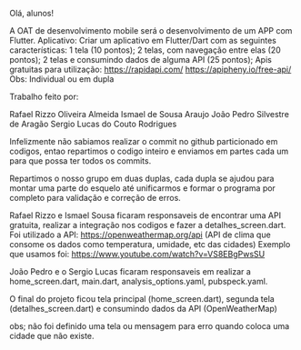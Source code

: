 Olá, alunos!

A OAT de desenvolvimento mobile será o desenvolvimento de um APP com Flutter.
Aplicativo: Criar um aplicativo em Flutter/Dart com as seguintes características: 
1 tela (10 pontos); 
2 telas, com navegação entre elas (20 pontos); 
2 telas e consumindo dados de alguma API (25 pontos);
Apis gratuitas para utilização:
https://rapidapi.com/
https://apipheny.io/free-api/
Obs: Individual ou em dupla



Trabalho feito por:

Rafael Rizzo Oliveira Almeida
Ismael de Sousa Araujo
João Pedro Silvestre de Aragão
Sergio Lucas do Couto Rodrigues

Infelizmente não sabiamos realizar o commit no github particionado em codigos, entao repartimos o codigo inteiro e enviamos em partes cada um para que possa ter todos os commits.

Repartimos o nosso grupo em duas duplas, cada dupla se ajudou para montar uma parte do esquelo até unificarmos e formar o programa por completo para validação e correção de erros.

Rafael Rizzo e Ismael Sousa ficaram responsaveis de encontrar uma API gratuita, realizar a integração nos codigos e fazer a detalhes_screen.dart.
Foi utilizado a API: https://openweathermap.org/api (API de clima que consome os dados como temperatura, umidade, etc das cidades)
Exemplo que usamos foi: https://www.youtube.com/watch?v=VS8EBgPwsSU

João Pedro e o Sergio Lucas ficaram responsaveis em realizar a home_screen.dart, main.dart, analysis_options.yaml, pubspeck.yaml.


O final do projeto ficou tela principal (home_screen.dart), segunda tela (detalhes_screen.dart) e consumindo dados da API (OpenWeatherMap)

obs; não foi definido uma tela ou mensagem para erro quando coloca uma cidade que não existe.

